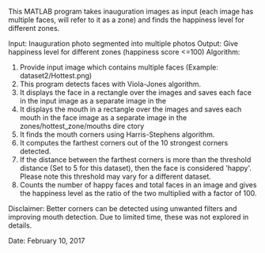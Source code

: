 This MATLAB program takes inauguration images as input (each image has multiple
 faces, will refer to it as a zone) and finds the happiness level for different zones.
 
Input: Inauguration photo segmented into multiple photos
Output: Give happiness level for different zones (happiness score <=100) 
Algorithm: 
1. Provide input image which contains multiple faces (Example: dataset2/Hottest.png)
2. This program detects faces with Viola-Jones algorithm.
3. It displays the face in a rectangle over the images and saves each face in the input image as a separate image in the 
4. It displays the mouth in a rectangle over the images and saves each mouth in the face image as a separate image in the zones/hottest_zone/mouths dire
    ctory
5. It finds the mouth corners using Harris-Stephens algorithm.
6. It computes the farthest corners out of the 10 strongest corners detected.
7. If the distance between the farthest corners is more than the threshold distance (Set to 5 for this dataset), then the face is considered 'happy'.
Please note this threshold may vary for a different dataset.
8. Counts the number of happy faces and total faces in an image and gives the happiness level as the ratio of the two multiplied with a factor of 100.

Disclaimer: Better corners can be detected using unwanted filters and improving mouth detection. Due to limited time, these was not explored in details.    
 
 Date: February 10, 2017

